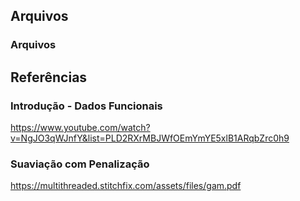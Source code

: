 ## Arquivos

### Arquivos


## Referências

### Introdução - Dados Funcionais
https://www.youtube.com/watch?v=NgJO3qWJnfY&list=PLD2RXrMBJWfOEmYmYE5xlB1ARqbZrc0h9

### Suaviação com Penalização
https://multithreaded.stitchfix.com/assets/files/gam.pdf

